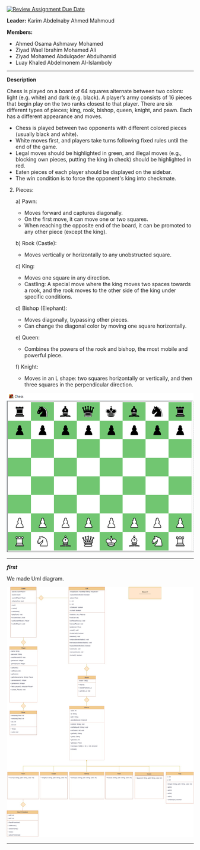 [![Review Assignment Due Date](https://classroom.github.com/assets/deadline-readme-button-24ddc0f5d75046c5622901739e7c5dd533143b0c8e959d652212380cedb1ea36.svg)](https://classroom.github.com/a/s-rx3t9_)



**Leader:** Karim Abdelnaby Ahmed Mahmoud

**Members:**
- Ahmed Osama Ashmawy Mohamed
- Ziyad Wael Ibrahim Mohamed Ali
- Ziyad Mohamed Abdulqader Abdulhamid
- Luay Khaled Abdelmonem Al-Islamboly

---

**Description**

Chess is played on a board of 64 squares alternate between two colors: light (e.g. white) and dark (e.g. black).
A player’s army consists of 16 pieces that begin play on the two ranks closest to that player.
There are six different types of pieces; king, rook, bishop, queen, knight, and pawn. Each has a different appearance and moves.

- Chess is played between two opponents with different colored pieces (usually black and white).
- White moves first, and players take turns following fixed rules until the end of the game.
- Legal moves should be highlighted in green, and illegal moves (e.g., blocking own pieces, putting the king in check) should be highlighted in red.
- Eaten pieces of each player should be displayed on the sidebar.
- The win condition is to force the opponent's king into checkmate.

2. Pieces:

   a) Pawn:
   - Moves forward and captures diagonally.
   - On the first move, it can move one or two squares.
   - When reaching the opposite end of the board, it can be promoted to any other piece (except the king).

   b) Rook (Castle):
   - Moves vertically or horizontally to any unobstructed square.

   c) King:
   - Moves one square in any direction.
   - Castling: A special move where the king moves two spaces towards a rook, and the rook moves to the other side of the king under specific conditions.

   d) Bishop (Elephant):
   - Moves diagonally, bypassing other pieces.
   - Can change the diagonal color by moving one square horizontally.

   e) Queen:
   - Combines the powers of the rook and bishop, the most mobile and powerful piece.

   f) Knight:
   - Moves in an L shape: two squares horizontally or vertically, and then three squares in the perpendicular direction.

![Alt Text](https://github.com/Ashmawy21/test-3/blob/ba2f1b3d5b12190cd0bd2531110b43213c16e3cb/ChessBoardGUI(1).png)

---

***first***

We made Uml diagram.

![Alt Text](https://github.com/Ashmawy21/test-3/blob/03dd28f5a6a593685c6c5d553c68246ed5d4483f/Team07_UML_Diagram%20(2).jpg)

---

